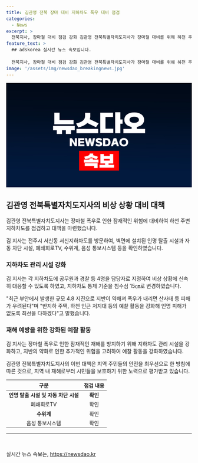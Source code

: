 ```yaml
---
title: 김관영 전북 장마 대비 지하차도 폭우 대비 점검
categories:
  - News
excerpt: >
  전북지사, 장마철 대비 점검 강화 김관영 전북특별자치도지사가 장마철 대비를 위해 하천 주변 지하차도를 점검하고 비상 상황에 대비하기 위해 지상담당자를 지정하고 통제 기준을 변경했다. 또한 지반 약화로 인한 산사태 우려에 대비하여 지하 주택과 저지대 등을 강화 예찰할 것이라고 밝혔다. YTN 뉴스 기사 참조.
feature_text: >
  ## adskorea 실시간 뉴스 속보입니다.

  전북지사, 장마철 대비 점검 강화 김관영 전북특별자치도지사가 장마철 대비를 위해 하천 주변 지하차도를 점검하고 비상 상황에 대비하기 위해 지상담당자를 지정하고 통제 기준을 변경했다. 또한 지반 약화로 인한 산사태 우려에 대비하여 지하 주택과 저지대 등을 강화 예찰할 것이라고 밝혔다. YTN 뉴스 기사 참조.
image: '/assets/img/newsdao_breakingnews.jpg'
---
```


<p><img src="/assets/img/newsdao_breakingnews.jpg" alt="adskorea 속보" /></p>

<h2 data-ke-size="size26">김관영 전북특별자치도지사의 비상 상황 대비 대책</h2>

<p>김관영 전북특별자치도지사는 장마철 폭우로 인한 잠재적인 위험에 대비하여 하천 주변 지하차도를 점검하고 대책을 마련했습니다.</p>

<p data-ke-size="size16">김 지사는 전주시 서신동 서신지하차도를 방문하여, 벽면에 설치된 인명 탈출 시설과 자동 차단 시설, 폐쇄회로TV, 수위계, 음성 통보시스템 등을 확인하였습니다.</p>

<h3>지하차도 관리 시설 강화</h3>

<p>김 지사는 각 지하차도에 공무원과 경찰 등 4명을 담당자로 지정하여 비상 상황에 신속히 대응할 수 있도록 하였고, 지하차도 통제 기준을 침수심 15㎝로 변경하였습니다.</p>

<p data-ke-size="size16">"최근 부안에서 발생한 규모 4.8 지진으로 지반이 약해져 폭우가 내리면 산사태 등 피해가 우려된다"며 "반지하 주택, 하천 인근 저지대 등의 예찰 활동을 강화해 인명 피해가 없도록 최선을 다하겠다"고 말했습니다.</p>

<h3>재해 예방을 위한 강화된 예찰 활동</h3>

<p>김 지사는 장마철 폭우로 인한 잠재적인 재해를 방지하기 위해 지하차도 관리 시설을 강화하고, 지반의 약화로 인한 추가적인 위험을 고려하여 예찰 활동을 강화하였습니다.</p>

<p data-ke-size="size16">김관영 전북특별자치도지사의 이번 대책은 지역 주민들의 안전을 최우선으로 한 방침에 따른 것으로, 지역 내 재해로부터 시민들을 보호하기 위한 노력으로 평가받고 있습니다.</p>

<table>
<thead>
<tr>
<th style="text-align: center;">구분</th>
<th style="text-align: center;">점검 내용</th>
</tr>
</thead>
<tbody>
<tr>
<td style="text-align: center; height: 17px;"><b>인명 탈출 시설 및 자동 차단 시설</b></td>
<td style="text-align: center; height: 17px;"><b>확인</b></td>
</tr>
<tr>
<td style="text-align: center; height: 17px;">폐쇄회로TV</td>
<td style="text-align: center; height: 17px;">확인</td>
</tr>
<tr>
<td style="text-align: center; height: 17px;"><b>수위계</b></td>
<td style="text-align: center;">확인</td>
</tr>
<tr>
<td style="text-align: center;">음성 통보시스템</td>
<td style="text-align: center;">확인</td>
</tr>
</tbody>
</table>

<hr>

<p data-ke-size="size16">&nbsp;</p>
실시간 뉴스 속보는, <a href="https://newsdao.kr" rel="dofollow">https://newsdao.kr</a>


